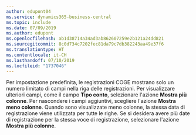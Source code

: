 ```yaml
---
author: edupont04
ms.service: dynamics365-business-central
ms.topic: include
ms.date: 07/09/2019
ms.author: edupont
ms.openlocfilehash: ab1d38714a34ad3ab862607259e2b121a24dd821
ms.sourcegitcommit: 8c0d734c7202fec81da79c7db382243aa49e37f6
ms.translationtype: HT
ms.contentlocale: it-CH
ms.lasthandoff: 07/10/2019
ms.locfileid: "1737046"
---
```

Per impostazione predefinita, le registrazioni COGE mostrano solo un numero limitato di campi nella riga delle registrazioni. Per visualizzare ulteriori campi, come il campo **Tipo conto**, selezionare l'azione **Mostra più colonne**. Per nascondere i campi aggiuntivi, scegliere l'azione **Mostra meno colonne**. Quando sono visualizzate meno colonne, la stessa data di registrazione viene utilizzata per tutte le righe. Se si desidera avere più date di registrazione per la stessa voce di registrazione, selezionare l'azione **Mostra più colonne**.  
